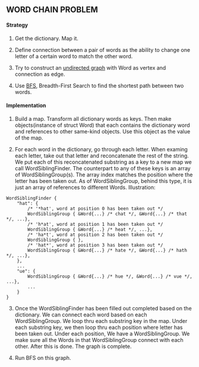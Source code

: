 ## WORD CHAIN PROBLEM

#### Strategy

1. Get the dictionary. Map it.

2. Define connection between a pair of words as the ability to change one letter of a certain word to match the other word.

3. Try to construct an [undirected graph](https://en.wikipedia.org/wiki/Graph_(discrete_mathematics)#Undirected_graph) with Word as vertex and connection as edge.

4. Use [BFS](https://en.wikipedia.org/wiki/Breadth-first_search), Breadth-First Search to find the shortest path between two words.


#### Implementation

1. Build a map. Transform all dictionary words as keys. Then make objects(instance of struct Word) that each contains the dictionary word and references to other same-kind objects. Use this object as the value of the map.

2. For each word in the dictionary, go through each letter. When examing each letter, take out that letter and reconcatenate the rest of the string. We put each of this reconcatenated substring as a key to a new map we call WordSiblingFinder. The counterpart to any of these keys is an array of WordSiblingGroup(s). The array index matches the position where the letter has been taken out. As of WordSiblingGroup, behind this type, it is just an array of references to different Words.
Illustration:
```
WordSiblingFinder {
    "hat": {
        /* '*hat', word at position 0 has been taken out */
        WordSiblingGroup { &Word{...} /* chat */, &Word{...} /* that */, ...},
        /* 'h*at', word at position 1 has been taken out */
        WordSiblingGroup { &Word{...} /* heat */, ...},
        /* 'ha*t', word at position 2 has been taken out */
        WordSiblingGroup { },
        /* 'hat*', word at position 3 has been taken out */
        WordSiblingGroup { &Word{...} /* hate */, &Word{...} /* hath */, ...},
    },
    ...
    "ue": {
        WordSiblingGroup { &Word{...} /* hue */, &Word{...} /* vue */, ...},
        ...
    }
}
```

3. Once the WordSiblingFinder has been filled out completed based on the dictionary. We can connect each word based on each WordSiblingGroup. We loop thru each substring key in the map. Under each substring key, we then loop thru each position where letter has been taken out. Under each position, We have a WordSiblingGroup. We make sure all the Words in that WordSiblingGroup connect with each other. After this is done. The graph is complete.

4. Run BFS on this graph.